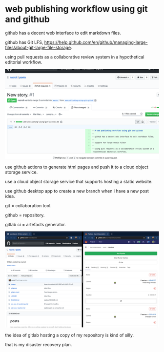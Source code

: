 # web publishing workflow using git and github

github has a decent web interface to edit markdown files.

github has Git LFS, https://help.github.com/en/github/managing-large-files/about-git-large-file-storage.

using pull requests as a collaborative review system in a hypothetical editorial workflow.

![screenshot of github pull request web interface](images/screenshot-github-pull-request-editorial-workflow.png)

use github actions to generate html pages and push it to a cloud object storage service.

use a cloud object storage service that supports hosting a static website.

use github desktop app to create a new branch when i have a new post idea.

git = collaboration tool.

github = repository.

gitlab ci = artefacts generator.

![screenshot of github as content repo, gitlab ci as artefact generator.](images/screenshot-github-repo-gitlab-ci-generator.png)

the idea of gitlab hosting a copy of my repository is kind of silly. 

that is my disaster recovery plan.


